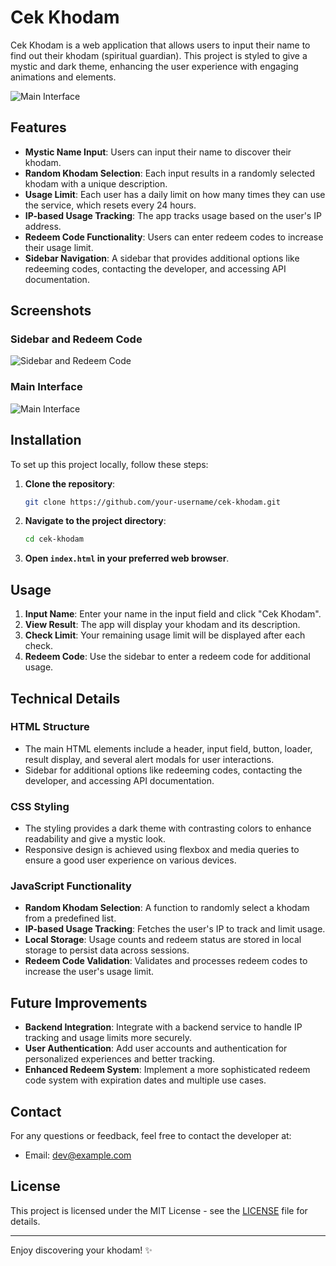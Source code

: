 # Cek Khodam

Cek Khodam is a web application that allows users to input their name to find out their khodam (spiritual guardian). This project is styled to give a mystic and dark theme, enhancing the user experience with engaging animations and elements.

![Main Interface](https://telegra.ph/file/158d6518af3cc4f5dc83b.jpg)

## Features

- **Mystic Name Input**: Users can input their name to discover their khodam.
- **Random Khodam Selection**: Each input results in a randomly selected khodam with a unique description.
- **Usage Limit**: Each user has a daily limit on how many times they can use the service, which resets every 24 hours.
- **IP-based Usage Tracking**: The app tracks usage based on the user's IP address.
- **Redeem Code Functionality**: Users can enter redeem codes to increase their usage limit.
- **Sidebar Navigation**: A sidebar that provides additional options like redeeming codes, contacting the developer, and accessing API documentation.

## Screenshots

### Sidebar and Redeem Code

![Sidebar and Redeem Code](https://telegra.ph/file/f19b196633120d7d51158.jpg)

### Main Interface

![Main Interface](https://telegra.ph/file/158d6518af3cc4f5dc83b.jpg)

## Installation

To set up this project locally, follow these steps:

1. **Clone the repository**:
    ```sh
    git clone https://github.com/your-username/cek-khodam.git
    ```
2. **Navigate to the project directory**:
    ```sh
    cd cek-khodam
    ```

3. **Open `index.html` in your preferred web browser**.

## Usage

1. **Input Name**: Enter your name in the input field and click "Cek Khodam".
2. **View Result**: The app will display your khodam and its description.
3. **Check Limit**: Your remaining usage limit will be displayed after each check.
4. **Redeem Code**: Use the sidebar to enter a redeem code for additional usage.

## Technical Details

### HTML Structure

- The main HTML elements include a header, input field, button, loader, result display, and several alert modals for user interactions.
- Sidebar for additional options like redeeming codes, contacting the developer, and accessing API documentation.

### CSS Styling

- The styling provides a dark theme with contrasting colors to enhance readability and give a mystic look.
- Responsive design is achieved using flexbox and media queries to ensure a good user experience on various devices.

### JavaScript Functionality

- **Random Khodam Selection**: A function to randomly select a khodam from a predefined list.
- **IP-based Usage Tracking**: Fetches the user's IP to track and limit usage.
- **Local Storage**: Usage counts and redeem status are stored in local storage to persist data across sessions.
- **Redeem Code Validation**: Validates and processes redeem codes to increase the user's usage limit.

## Future Improvements

- **Backend Integration**: Integrate with a backend service to handle IP tracking and usage limits more securely.
- **User Authentication**: Add user accounts and authentication for personalized experiences and better tracking.
- **Enhanced Redeem System**: Implement a more sophisticated redeem code system with expiration dates and multiple use cases.

## Contact

For any questions or feedback, feel free to contact the developer at:
- Email: dev@example.com

## License

This project is licensed under the MIT License - see the [LICENSE](LICENSE) file for details.

---
Enjoy discovering your khodam! ✨
